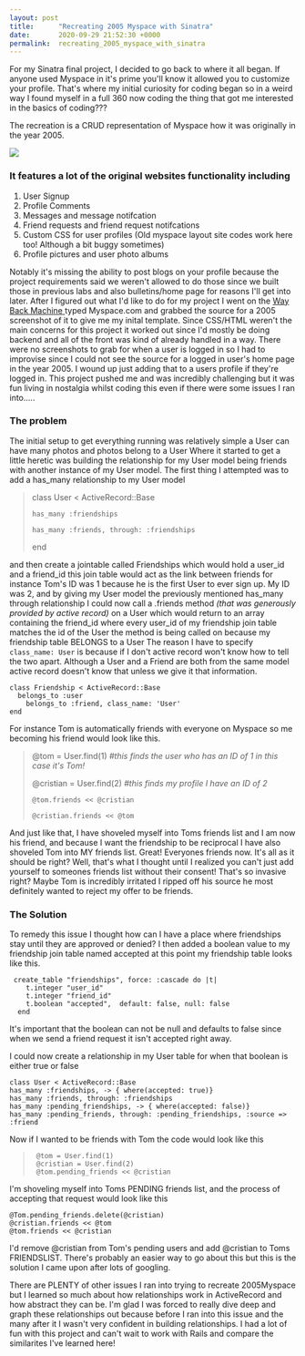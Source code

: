 ```yaml
---
layout: post
title:      "Recreating 2005 Myspace with Sinatra"
date:       2020-09-29 21:52:30 +0000
permalink:  recreating_2005_myspace_with_sinatra
---
```



For my Sinatra final project, I decided to go back to where it all began. If anyone used Myspace in it's prime you'll know it allowed you to customize your profile. That's where my initial curiosity for coding began so in a weird way I found myself in a full 360 now coding the thing that got me interested in the basics of coding???

The recreation is a CRUD representation of Myspace how it was originally in the year 2005.

![](https://i.gyazo.com/633ac419b9a7680b486fd301efc58902.jpg)

### It features a lot of the original websites functionality including
1. User Signup
2. Profile Comments
3. Messages and message notifcation
4. Friend requests and friend request notifcations
5. Custom CSS for user profiles (Old myspace layout site codes work here too! Although a bit buggy sometimes)
6. Profile pictures and user photo albums

Notably it's missing the ability to post blogs on your profile because the project requirements said we weren't allowed to do those since we built those in previous labs and also bulletins/home page for reasons I'll get into later.
After I figured out what I'd like to do for my project I went on the [Way Back Machine ](https://archive.org/) typed Myspace.com and grabbed the source for a 2005 screenshot of it to give me my inital template. Since CSS/HTML weren't the main concerns for this project it worked out since I'd mostly be doing backend and all of the front was kind of already handled in a way. There were no screenshots to grab for when a user is logged in so I had to improvise since I could not see the source for a logged in user's home page in the year 2005. I wound up just adding that to a users profile if they're logged in.
This project pushed me and was incredibly challenging but it was fun living in nostalgia whilst coding this even if there were some issues I ran into.....


### The problem
The initial setup to get everything running was relatively simple a User can have many photos and photos belong to a User
Where it started to get a little heretic was building the relationship for my User model being friends with another instance of my User model.
The first thing I attempted was to add a has_many relationship to my User model
> class User < ActiveRecord::Base
> 
> `has_many :friendships`
> 
> `has_many :friends, through: :friendships`
> 
> end


and then create a jointable called Friendships which would hold a user_id and a friend_id this join table would act as the link between friends for instance Tom's ID was 1 because he is the first User to ever sign up. My ID was 2, and by giving my User model the previously mentioned has_many through relationship I could now call a .friends method *(that was generously provided by active record)* on a User which would return to an array containing the friend_id where every user_id of my friendship join table matches the id of the User the method is being called on because my friendship table BELONGS to a User
The reason I have to specify `class_name: User` is because if I don't active record won't know how to tell the two apart. Although a User and a Friend are both from the same model active record doesn't know that unless we give it that information.

```
class Friendship < ActiveRecord::Base
  belongs_to :user
	belongs_to :friend, class_name: 'User'
end

```


For instance Tom is automatically friends with everyone on Myspace so me becoming his friend would look like this.

> @tom = User.find(1) *#this finds the user who has an ID of 1 in this case it's Tom!*
> 
> @cristian = User.find(2) *#this finds my profile I have an ID of 2*
> 
> `@tom.friends << @cristian`
> 
> `@cristian.friends << @tom`

And just like that, I have shoveled myself into Toms friends list and I am now his friend, and because I want the friendship to be reciprocal I have also shoveled Tom into MY friends list.
Great! Everyones friends now. It's all as it should be right?
Well, that's what I thought until I realized you can't just add yourself to someones friends list without their consent! That's so invasive right? Maybe Tom is incredibly irritated I ripped off his source he most definitely wanted to reject my offer to be friends.
### The Solution
To remedy this issue I thought how can I have a place where friendships stay until they are approved or denied?
I then added a boolean value to my friendship join table named accepted at this point my friendship table looks like this.
```
 create_table "friendships", force: :cascade do |t|
    t.integer "user_id"
    t.integer "friend_id"
    t.boolean "accepted",  default: false, null: false
  end
```

It's important that the boolean can not be null and defaults to false since when we send a friend request it isn't accepted right away.

I could now create a relationship in my User table for when that boolean is either true or false
```
class User < ActiveRecord::Base
has_many :friendships, -> { where(accepted: true)}
has_many :friends, through: :friendships
has_many :pending_friendships, -> { where(accepted: false)}
has_many :pending_friends, through: :pending_friendships, :source => :friend
```

Now if I wanted to be friends with Tom the code would look like this
> ```
>  @tom = User.find(1)
>  @cristian = User.find(2)
>  @tom.pending_friends << @cristian
> ```
> 
I'm shoveling myself into Toms PENDING friends list, and the process of accepting that request would look like this 

```
@Tom.pending_friends.delete(@cristian)
@cristian.friends << @tom
@tom.friends << @cristian
```

I'd remove @cristian from Tom's pending users and add @cristian to Toms FRIENDSLIST. There's probably an easier way to go about this but this is the solution I came upon after lots of googling.

There are PLENTY of other issues I ran into trying to recreate 2005Myspace but I learned so much about how relationships work in ActiveRecord and how abstract they can be. I'm glad I was forced to really dive deep and graph these relationships out because before I ran into this issue and the many after it I wasn't very confident in building relationships.
I had a lot of fun with this project and can't wait to work with Rails and compare the similarites I've learned here!

